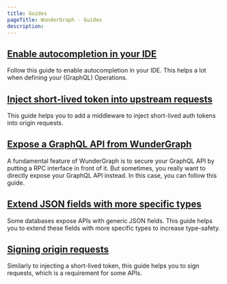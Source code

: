 ```yaml
---
title: Guides
pageTitle: WunderGraph - Guides
description:
---
```


## [Enable autocompletion in your IDE](/docs/guides/enable-autocompletion-in-your-ide)

Follow this guide to enable autocompletion in your IDE.
This helps a lot when defining your (GraphQL) Operations.

## [Inject short-lived token into upstream requests](/docs/guides/inject-short-lived-token-into-upstream-requests)

This guide helps you to add a middleware to inject short-lived auth tokens into origin requests.

## [Expose a GraphQL API from WunderGraph](/docs/guides/expose-a-graphql-api-from-wundergraph)

A fundamental feature of WunderGraph is to secure your GraphQL API by putting a RPC interface in front of it.
But sometimes, you really want to directly expose your GraphQL API instead.
In this case, you can follow this guide.

## [Extend JSON fields with more specific types](/docs/guides/extend-json-fields-with-more-specific-types)

Some databases expose APIs with generic JSON fields.
This guide helps you to extend these fields with more specific types to increase type-safety.

## [Signing origin requests](/docs/guides/signing-origin-requests)

Similarly to injecting a short-lived token,
this guide helps you to sign requests,
which is a requirement for some APIs.
